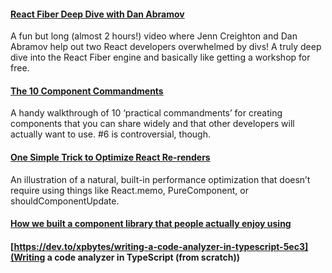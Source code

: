 #### [React Fiber Deep Dive with Dan Abramov](https://www.youtube.com/watch?v=aS41Y_eyNrU&app=desktop)

A fun but long (almost 2 hours!) video where Jenn Creighton and Dan Abramov help out two React developers overwhelmed by divs! A truly deep dive into the React Fiber engine and basically like getting a workshop for free.

#### [The 10 Component Commandments](https://react.statuscode.com/link/65888/f7871bdb82)

A handy walkthrough of 10 ‘practical commandments’ for creating components that you can share widely and that other developers will actually want to use. #6 is controversial, though.

#### [One Simple Trick to Optimize React Re-renders](https://react.statuscode.com/link/65891/f7871bdb82)

An illustration of a natural, built-in performance optimization that doesn’t require using things like React.memo, PureComponent, or shouldComponentUpdate.

#### [How we built a component library that people actually enjoy using](https://medium.com/styled-components/how-to-build-a-great-component-library-a40d974a412d)

#### [https://dev.to/xpbytes/writing-a-code-analyzer-in-typescript-5ec3](Writing a code analyzer in TypeScript (from scratch))
